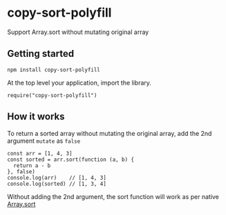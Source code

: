 # copy-sort-polyfill
Support Array.sort without mutating original array

## Getting started
```
npm install copy-sort-polyfill
```

At the top level your application, import the library.
```
require("copy-sort-polyfill")
```

## How it works
To return a sorted array without mutating the original array, add the 2nd argument `mutate` as `false`
```
const arr = [1, 4, 3]
const sorted = arr.sort(function (a, b) {
  return a - b
}, false)
console.log(arr)    // [1, 4, 3]
console.log(sorted) // [1, 3, 4]
```

Without adding the 2nd argument, the sort function will work as per native [Array.sort](https://developer.mozilla.org/en-US/docs/Web/JavaScript/Reference/Global_Objects/Array/sort)
